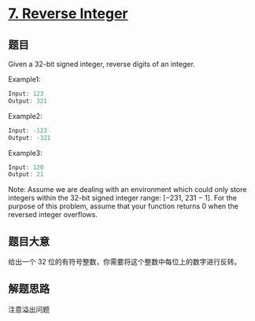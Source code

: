 # [7. Reverse Integer](https://leetcode.com/problems/reverse-integer)

## 题目

Given a 32-bit signed integer, reverse digits of an integer.

Example1:

```c
Input: 123
Output: 321
```

Example2:

```c
Input: -123
Output: -321
```

Example3:

```c
Input: 120
Output: 21
```

Note:
Assume we are dealing with an environment which could only store integers within the 32-bit signed integer range: [−231,  231 − 1]. For the purpose of this problem, assume that your function returns 0 when the reversed integer overflows.

## 题目大意

给出一个 32 位的有符号整数，你需要将这个整数中每位上的数字进行反转。

## 解题思路

注意溢出问题
